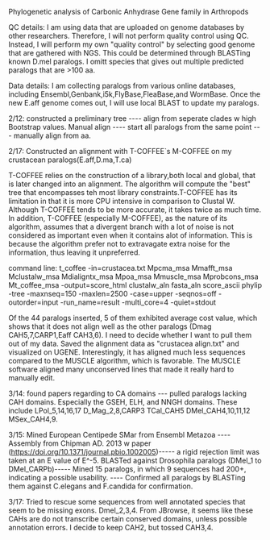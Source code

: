 Phylogenetic analysis of Carbonic Anhydrase Gene family in Arthropods

QC details: I am using data that are uploaded on genome databases by other researchers. Therefore, I will not perform quality control using QC. Instead, I will perform my own "quality control" by selecting good genome that are gathered with NGS. This could be determined through BLASTing known D.mel paralogs. I omitt species that gives out multiple predicted paralogs that are >100 aa. 

Data details: I am collecting paralogs from various online databases, including Ensembl,Genbank,i5k,FlyBase,FleaBase,and WormBase. Once the new E.aff genome comes out, I will use local BLAST to update my paralogs. 

2/12:
constructed a preliminary tree ---- align from seperate clades w high Bootstrap values. 
Manual align ---- start all paralogs from the same point --- manually align from aa.

2/17:
Constructed an alignment with T-COFFEE`s M-COFFEE on my crustacean paralogs(E.aff,D.ma,T.ca)

T-COFFEE relies on the construction of a library,both local and global, that is later changed into an alignment. The algorithm will compute the "best" tree that encompasses teh most library constraints.T-COFFEE has its limitation in that it is more CPU intensive in comparison to Clustal W. Although T-COFFEE tends to be more accurate, it takes twice as much time. In addition, T-COFFEE (especially M-COFFEE), as the nature of its algorithm, assumes that a divergent branch with a lot of noise is not considered as important even when it contains alot of information. This is because the algorithm prefer not to extravagate extra noise for the information, thus leaving it unpreferred.  

command line: t_coffee -in=crustacea.txt Mpcma_msa Mmafft_msa Mclustalw_msa Mdialigntx_msa Mpoa_msa Mmuscle_msa Mprobcons_msa Mt_coffee_msa -output=score_html clustalw_aln fasta_aln score_ascii phylip -tree -maxnseq=150 -maxlen=2500 -case=upper -seqnos=off -outorder=input -run_name=result -multi_core=4 -quiet=stdout

Of the 44 paralogs inserted, 5 of them exhibited average cost value, which shows that it does not align well as the other paralogs (Dmag CAH5,7,CARP1,Eaff CAH3,6). I need to decide whether I want to pull them out of my data. Saved the alignment data as "crustacea align.txt" and visualized on UGENE. Interestingly, it has aligned much less sequences compared to the MUSCLE algorithm, which is favorable. The MUSCLE software aligned many unconserved lines that made it really hard to manually edit. 

3/14:
found papers regarding to CA domains --- pulled paralogs lacking CAH domains. Especially the GSEH, ELH, and NNGH domains. These include  LPol_5,14,16,17 D_Mag_2,8,CARP3 TCal_CAH5 DMel_CAH4,10,11,12 MSex_CAH4,9. 

3/15: 
Mined European Centipede SMar from Ensembl Metazoa ---- Assembly from Chipman AD. 2013 w paper (https://doi.org/10.1371/journal.pbio.1002005)----- a rigid rejection limit was taken at an E value of E^-5. BLASTed against Drosophila paralogs (DMel_1 to DMel_CARPb)----- Mined  15 paralogs, in which 9 sequences had 200+, indicating a possible usability. ---- Confirmed all paralogs by BLASTing them against C.elegans and F.candida for confirmation.

3/17:
Tried to rescue some sequences from well annotated species that seem to be missing exons. Dmel_2,3,4. From JBrowse, it seems like these CAHs are do not transcribe certain conserved domains, unless possible annotation errors. I decide to keep CAH2, but tossed CAH3,4.

